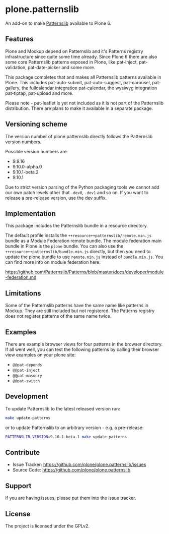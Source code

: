 # plone.patternslib

An add-on to make [Patternslib](http://patternslib.com/) available to Plone 6.


## Features

Plone and Mockup depend on Patternslib and it's Patterns registry infrastructure
since quite some time already.
Since Plone 6 there are also some core Patternslib patterns exposed in Plone,
like pat-inject, pat-validation, pat-date-picker and some more.

This package completes that and makes all Patternslib patterns available in
Plone. This includes pat-auto-submit, pat-auto-suggest, pat-carousel,
pat-gallery, the fullcalendar integration pat-calendar, the wysiwyg integration
pat-tiptap, pat-upload and more.

Please note - pat-leaflet is yet not included as it is not part of the
Patternslib distribution.
There are plans to make it available in a separate package.


## Versioning scheme

The version number of plone.patternslib directly follows the Patternslib version
numbers.

Possible version numbers are:

- 9.9.16
- 9.10.0-alpha.0
- 9.10.1-beta.2
- 9.10.1

Due to strict version parsing of the Python packaging tools we cannot add our
own patch levels other that `.dev0`, `.dev1` and so on.
If you want to release a pre-release version, use the dev suffix.


## Implementation

This package includes the Patternslib bundle in a resource directory.

The default profile installs the `++resource++patternslib/remote.min.js` bundle
as a Module Federation remote bundle.
The module federation main bundle in Plone is the `plone` bundle.
You can also use the `++resource++patternslib/bundle.min.js` directly, but then
you need to update the plone bundle to use `remote.min.js` instead of
`bundle.min.js`.
You can find more info on module federation here:

https://github.com/Patternslib/Patterns/blob/master/docs/developer/module-federation.md


## Limitations

Some of the Patternslib patterns have the same name like patterns in Mockup.
They are still included but not registered. The Patterns registry does not
register patterns of the same name twice.


## Examples

There are example browser views for four patterns in the browser
directory. If all went well, you can test the following patterns by
calling their browser view examples on your plone site:

-   `@@pat-depends`
-   `@@pat-inject`
-   `@@pat-masonry`
-   `@@pat-switch`


## Development

To update Patternslib to the latest released version run:

```bash
make update-patterns
```

or to update Patternslib to an arbitrary version - e.g. a pre-release:

```bash
PATTERNSLIB_VERSION=9.10.1-beta.1 make update-patterns
```

## Contribute

-   Issue Tracker: <https://github.com/plone/plone.patternslib/issues>
-   Source Code: <https://github.com/plone/plone.patternslib>


## Support

If you are having issues, please put them into the issue tracker.


## License

The project is licensed under the GPLv2.
